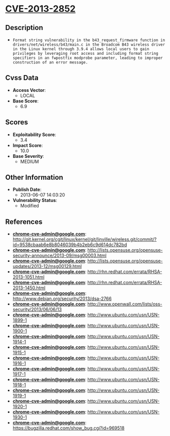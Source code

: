 
# [CVE-2013-2852](https://cve.mitre.org/cgi-bin/cvename.cgi?name=CVE-2013-2852)

## Description

- `Format string vulnerability in the b43_request_firmware function in drivers/net/wireless/b43/main.c in the Broadcom B43 wireless driver in the Linux kernel through 3.9.4 allows local users to gain privileges by leveraging root access and including format string specifiers in an fwpostfix modprobe parameter, leading to improper construction of an error message.`

## Cvss Data

- **Access Vector**:
  - LOCAL
- **Base Score**:
  - 6.9

## Scores

- **Exploitability Score**:
  - 3.4
- **Impact Score**:
  - 10.0
- **Base Severity**:
  - MEDIUM

## Other Information

- **Publish Date**:
  - 2013-06-07 14:03:20
- **Vulnerability Status**:
  - Modified

## References

- **chrome-cve-admin@google.com**: http://git.kernel.org/cgit/linux/kernel/git/linville/wireless.git/commit/?id=9538cbaab6e8b8046039b4b2eb6c9d614dc782bd
- **chrome-cve-admin@google.com**: http://lists.opensuse.org/opensuse-security-announce/2013-09/msg00003.html
- **chrome-cve-admin@google.com**: http://lists.opensuse.org/opensuse-updates/2013-12/msg00129.html
- **chrome-cve-admin@google.com**: http://rhn.redhat.com/errata/RHSA-2013-1051.html
- **chrome-cve-admin@google.com**: http://rhn.redhat.com/errata/RHSA-2013-1450.html
- **chrome-cve-admin@google.com**: http://www.debian.org/security/2013/dsa-2766
- **chrome-cve-admin@google.com**: http://www.openwall.com/lists/oss-security/2013/06/06/13
- **chrome-cve-admin@google.com**: http://www.ubuntu.com/usn/USN-1899-1
- **chrome-cve-admin@google.com**: http://www.ubuntu.com/usn/USN-1900-1
- **chrome-cve-admin@google.com**: http://www.ubuntu.com/usn/USN-1914-1
- **chrome-cve-admin@google.com**: http://www.ubuntu.com/usn/USN-1915-1
- **chrome-cve-admin@google.com**: http://www.ubuntu.com/usn/USN-1916-1
- **chrome-cve-admin@google.com**: http://www.ubuntu.com/usn/USN-1917-1
- **chrome-cve-admin@google.com**: http://www.ubuntu.com/usn/USN-1918-1
- **chrome-cve-admin@google.com**: http://www.ubuntu.com/usn/USN-1919-1
- **chrome-cve-admin@google.com**: http://www.ubuntu.com/usn/USN-1920-1
- **chrome-cve-admin@google.com**: http://www.ubuntu.com/usn/USN-1930-1
- **chrome-cve-admin@google.com**: https://bugzilla.redhat.com/show_bug.cgi?id=969518
